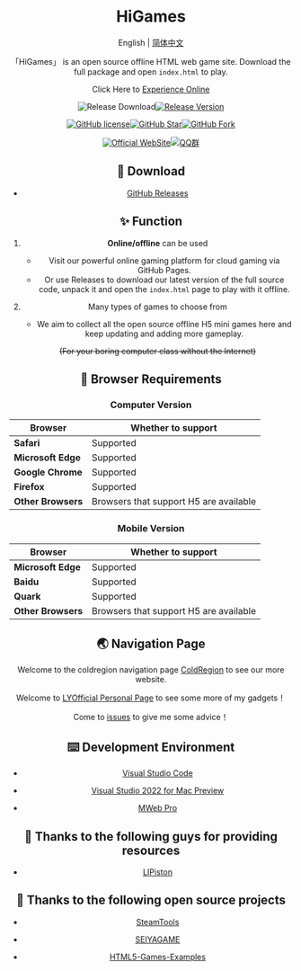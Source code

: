 <h1 align="center">HiGames</h1>

<div align="center">

English | [简体中文](./README.md)


「HiGames」 is an open source offline HTML web game site. Download the full package and open `index.html` to play.

Click Here to [Experience Online](http://games.coldregion.top/)

![Release Download](https://img.shields.io/github/downloads/LYOfficial/HiGames/total?style=flat-square)[![Release Version](https://img.shields.io/github/v/release/LYOfficial/HiGames?style=flat-square)](https://github.com/LYOfficial/HiGames/releases/latest)

[![GitHub license](https://img.shields.io/github/license/LYOfficial/HiGames?style=flat-square)](LICENSE)[![GitHub Star](https://img.shields.io/github/stars/LYOfficial/HiGames?style=flat-square)](https://github.com/LYOfficial/HiGames/stargazers)[![GitHub Fork](https://img.shields.io/github/forks/LYOfficial/HiGames?style=flat-square)](https://github.com/LYOfficial/HiGames/network/members)

[![Official WebSite](https://img.shields.io/badge/Website-ColdRegion-blue.svg?style=flat-square&color=61dafb)](http://www.coldregion.top)[![QQ群](https://img.shields.io/badge/QQ群-1061776004-blue.svg?style=flat-square&color=12b7f5)](https://qm.qq.com/cgi-bin/qm/qr?k=sbkWK05NU8FE7hBWanSOcJ6Ee7Huaiov&jump_from=webapi)

## 🚀 Download
- [GitHub Releases](https://github.com/LYOfficial/HiGames/releases)

## ✨ Function
1. **Online/offline** can be used
    - Visit our powerful online gaming platform for cloud gaming via GitHub Pages.
    - Or use Releases to download our latest version of the full source code, unpack it and open the `index.html` page to play with it offline.
2. Many types of games to choose from
    - We aim to collect all the open source offline H5 mini games here and keep updating and adding more gameplay.
    
    ~~(For your boring computer class without the Internet)~~

## 💽 Browser Requirements

### Computer Version

|Browser|Whether to support|
|---|---|
|**Safari**|Supported|
|**Microsoft Edge**|Supported|
|**Google Chrome**|Supported|
|**Firefox**|Supported|
|**Other Browsers**|Browsers that support H5 are available|

### Mobile Version

|Browser|Whether to support|
|---|---|
|**Microsoft Edge**|Supported|
|**Baidu**|Supported|
|**Quark**|Supported|
|**Other Browsers**|Browsers that support H5 are available|

 ## 🌏 Navigation Page
Welcome to the coldregion navigation page  [ColdRegion](http://www.coldregion.top) to see our more website.

Welcome to [LYOfficial Personal Page](http://LY.coldregion.top) 
to see some more of my gadgets！

Come to [issues](https://github.com/LYOfficial/HiGames/issues) to give me some advice！

## ⌨️ Development Environment
* [Visual Studio Code](https://code.visualstudio.com/)

* [Visual Studio 2022 for Mac Preview](https://visualstudio.microsoft.com/zh-hans/vs/mac/)

* [MWeb Pro](https://zh.mweb.im/)    

## 🤗 Thanks to the following guys for providing resources

* [LIPiston](https://github.com/LIPiston)

## 📄 Thanks to the following open source projects
* [SteamTools](https://github.com/BeyondDimension/SteamTools)

* [SEIYAGAME](https://xingye.me/game/index.php)

* [HTML5-Games-Examples](https://github.com/makzan/HTML5-Games-Examples)
